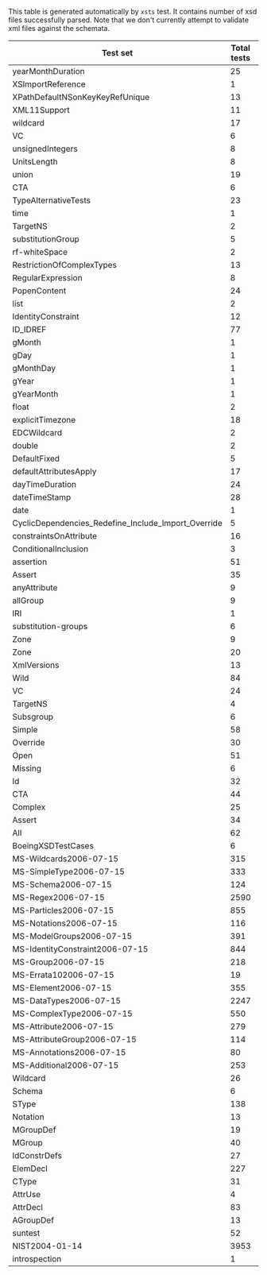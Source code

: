 This table is generated automatically by `xsts` test.
It contains number of xsd files successfully parsed.
Note that we don't currently attempt to validate xml files
against the schemata.

Test set | Total tests | Passed tests
--- | --- | ---
yearMonthDuration | 25 | 9
XSImportReference | 1 | 1
XPathDefaultNSonKeyKeyRefUnique | 13 | 11
XML11Support | 11 | 11
wildcard | 17 | 9
VC | 6 | 5
unsignedIntegers | 8 | 8
UnitsLength | 8 | 7
union | 19 | 6
CTA | 6 | 4
TypeAlternativeTests | 23 | 8
time | 1 | 1
TargetNS | 2 | 0
substitutionGroup | 5 | 2
rf-whiteSpace | 2 | 2
RestrictionOfComplexTypes | 13 | 11
RegularExpression | 8 | 8
PopenContent | 24 | 15
list | 2 | 1
IdentityConstraint | 12 | 7
ID_IDREF | 77 | 44
gMonth | 1 | 0
gDay | 1 | 1
gMonthDay | 1 | 1
gYear | 1 | 1
gYearMonth | 1 | 1
float | 2 | 2
explicitTimezone | 18 | 6
EDCWildcard | 2 | 2
double | 2 | 2
DefaultFixed | 5 | 2
defaultAttributesApply | 17 | 14
dayTimeDuration | 24 | 8
dateTimeStamp | 28 | 7
date | 1 | 1
CyclicDependencies_Redefine_Include_Import_Override | 5 | 1
constraintsOnAttribute | 16 | 12
ConditionalInclusion | 3 | 1
assertion | 51 | 40
Assert | 35 | 24
anyAttribute | 9 | 7
allGroup | 9 | 8
IRI | 1 | 0
substitution-groups | 6 | 0
Zone | 9 | 5
Zone | 20 | 16
XmlVersions | 13 | 13
Wild | 84 | 52
VC | 24 | 9
TargetNS | 4 | 0
Subsgroup | 6 | 3
Simple | 58 | 31
Override | 30 | 20
Open | 51 | 25
Missing | 6 | 4
Id | 32 | 7
CTA | 44 | 13
Complex | 25 | 7
Assert | 34 | 2
All | 62 | 33
BoeingXSDTestCases | 6 | 0
MS-Wildcards2006-07-15 | 315 | 195
MS-SimpleType2006-07-15 | 333 | 146
MS-Schema2006-07-15 | 124 | 56
MS-Regex2006-07-15 | 2590 | 1988
MS-Particles2006-07-15 | 855 | 398
MS-Notations2006-07-15 | 116 | 42
MS-ModelGroups2006-07-15 | 391 | 190
MS-IdentityConstraint2006-07-15 | 844 | 229
MS-Group2006-07-15 | 218 | 73
MS-Errata102006-07-15 | 19 | 8
MS-Element2006-07-15 | 355 | 138
MS-DataTypes2006-07-15 | 2247 | 1078
MS-ComplexType2006-07-15 | 550 | 262
MS-Attribute2006-07-15 | 279 | 138
MS-AttributeGroup2006-07-15 | 114 | 67
MS-Annotations2006-07-15 | 80 | 51
MS-Additional2006-07-15 | 253 | 134
Wildcard | 26 | 22
Schema | 6 | 0
SType | 138 | 123
Notation | 13 | 8
MGroupDef | 19 | 10
MGroup | 40 | 30
IdConstrDefs | 27 | 21
ElemDecl | 227 | 86
CType | 31 | 15
AttrUse | 4 | 1
AttrDecl | 83 | 71
AGroupDef | 13 | 7
suntest | 52 | 19
NIST2004-01-14 | 3953 | 3873
introspection | 1 | 0
